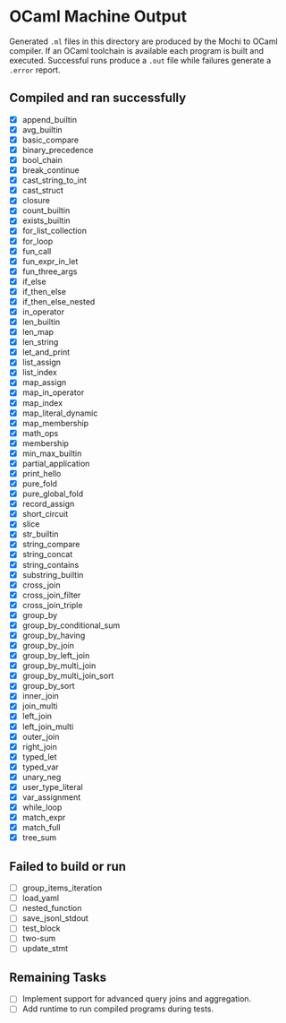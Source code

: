 # OCaml Machine Output

Generated `.ml` files in this directory are produced by the Mochi to OCaml compiler.
If an OCaml toolchain is available each program is built and executed.  Successful
runs produce a `.out` file while failures generate a `.error` report.

## Compiled and ran successfully

- [x] append_builtin
- [x] avg_builtin
- [x] basic_compare
- [x] binary_precedence
- [x] bool_chain
- [x] break_continue
- [x] cast_string_to_int
- [x] cast_struct
- [x] closure
- [x] count_builtin
- [x] exists_builtin
- [x] for_list_collection
- [x] for_loop
- [x] fun_call
- [x] fun_expr_in_let
- [x] fun_three_args
- [x] if_else
- [x] if_then_else
- [x] if_then_else_nested
- [x] in_operator
- [x] len_builtin
- [x] len_map
- [x] len_string
- [x] let_and_print
- [x] list_assign
- [x] list_index
- [x] map_assign
- [x] map_in_operator
- [x] map_index
- [x] map_literal_dynamic
- [x] map_membership
- [x] math_ops
- [x] membership
- [x] min_max_builtin
- [x] partial_application
- [x] print_hello
- [x] pure_fold
- [x] pure_global_fold
- [x] record_assign
- [x] short_circuit
- [x] slice
- [x] str_builtin
- [x] string_compare
- [x] string_concat
- [x] string_contains
- [x] substring_builtin
- [x] cross_join
- [x] cross_join_filter
- [x] cross_join_triple
- [x] group_by
- [x] group_by_conditional_sum
- [x] group_by_having
- [x] group_by_join
- [x] group_by_left_join
- [x] group_by_multi_join
- [x] group_by_multi_join_sort
- [x] group_by_sort
- [x] inner_join
- [x] join_multi
- [x] left_join
- [x] left_join_multi
- [x] outer_join
- [x] right_join
- [x] typed_let
- [x] typed_var
- [x] unary_neg
- [x] user_type_literal
- [x] var_assignment
- [x] while_loop
- [x] match_expr
- [x] match_full
- [x] tree_sum

## Failed to build or run

- [ ] group_items_iteration
- [ ] load_yaml
- [ ] nested_function
- [ ] save_jsonl_stdout
- [ ] test_block
- [ ] two-sum
- [ ] update_stmt

## Remaining Tasks
- [ ] Implement support for advanced query joins and aggregation.
- [ ] Add runtime to run compiled programs during tests.
